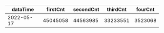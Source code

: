 |dataTime|firstCnt|secondCnt|thirdCnt|fourCnt|
|-|-|-|-|-|
|2022-05-17|45045058|44563985|33233551|3523068|